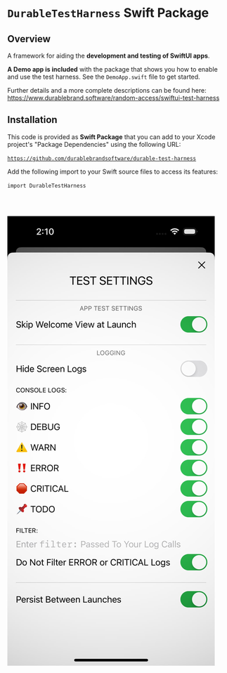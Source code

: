 # **`DurableTestHarness`** Swift Package

## Overview
A framework for aiding the **development and testing of SwiftUI apps**.

**A Demo app is included** with the package that shows you how to enable and use the test harness. See the `DemoApp.swift` file to get started.


Further details and a more complete descriptions can be found here:
https://www.durablebrand.software/random-access/swiftui-test-harness

## Installation
This code is provided as **Swift Package** that you can add to your Xcode project's "Package Dependencies" using the following URL:

<code>https://github.com/durablebrandsoftware/durable-test-harness</code>

Add the following import to your Swift source files to access its features:

`import DurableTestHarness`

<br><br>

![demo](README_assets/demo.jpg)